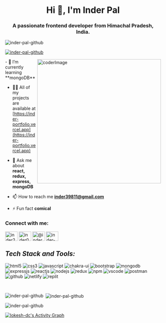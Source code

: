 <h1 align="center">Hi 👋, I'm Inder Pal</h1>
<h3 align="center">A passionate frontend developer from Himachal Pradesh, India.</h3>

<p align="left"> <img src="https://komarev.com/ghpvc/?username=inder-pal-github&label=Profile%20views&color=0e75b6&style=flat" alt="inder-pal-github" /> </p>

<p align="left"> <a href="https://github.com/ryo-ma/github-profile-trophy"><img src="https://github-profile-trophy.vercel.app/?username=inder-pal-github" alt="inder-pal-github" /></a> </p>
<img align="right" alt="coderImage" width="400px" src="https://cdn.dribbble.com/users/926537/screenshots/4502924/python-2.gif" />
- 🌱 I’m currently learning **mongoDB**

- 👨‍💻 All of my projects are available at [https://inder-portfolio.vercel.app](https://inder-portfolio.vercel.app)

- 💬 Ask me about **react, redux, express, mongoDB**

- 📫 How to reach me **inder39811@gmail.com**

- ⚡ Fun fact **comical**

<h3 align="left">Connect with me:</h3>
<p align="left">
<a href="https://linkedin.com/in/inder231" target="blank"><img align="center" src="https://raw.githubusercontent.com/rahuldkjain/github-profile-readme-generator/master/src/images/icons/Social/linked-in-alt.svg" alt="inder231" height="30" width="40" /></a>
<a href="https://codesandbox.com/inder0231" target="blank"><img align="center" src="https://raw.githubusercontent.com/rahuldkjain/github-profile-readme-generator/master/src/images/icons/Social/codesandbox.svg" alt="inder0231" height="30" width="40" /></a>
<a href="https://medium.com/@inder231" target="blank"><img align="center" src="https://raw.githubusercontent.com/rahuldkjain/github-profile-readme-generator/master/src/images/icons/Social/medium.svg" alt="@inder231" height="30" width="40" /></a>
<a href="https://www.leetcode.com/inder-pal" target="blank"><img align="center" src="https://raw.githubusercontent.com/rahuldkjain/github-profile-readme-generator/master/src/images/icons/Social/leet-code.svg" alt="inder-pal" height="30" width="40" /></a>
</p>


<h2 align="left"><i>Tech Stack and Tools:</i></h2>

<p>
    <img src="https://img.shields.io/badge/HTML5-E34F26?style=for-the-badge&logo=html5&logoColor=white" alt="html5" />
    <img src="https://img.shields.io/badge/CSS3-1572B6?style=for-the-badge&logo=css3&logoColor=white" alt="css3" />
    <img src="https://img.shields.io/badge/JavaScript-323330?style=for-the-badge&logo=javascript&logoColor=F7DF1E" alt="javascript" />
    <img src="https://img.shields.io/badge/Chakra%20UI-3bc7bd?style=for-the-badge&logo=chakraui&logoColor=white" alt="chakra-ui" />
    <img src="https://img.shields.io/badge/Bootstrap-563D7C?style=for-the-badge&logo=bootstrap&logoColor=white" alt="bootstrap" />
    <img src="https://img.shields.io/badge/MongoDB-4EA94B?style=for-the-badge&logo=mongodb&logoColor=white" alt="mongodb" />
    <img src="https://img.shields.io/badge/Express.js-000000?style=for-the-badge&logo=express&logoColor=white" alt="expressjs" />
    <img src="https://img.shields.io/badge/React-20232A?style=for-the-badge&logo=react&logoColor=61DAFB" alt="reactjs" />
    <img src="https://img.shields.io/badge/Node.js-339933?style=for-the-badge&logo=nodedotjs&logoColor=white" alt="nodejs" />
    <img src="https://img.shields.io/badge/Redux-593D88?style=for-the-badge&logo=redux&logoColor=white" alt="redux" />
    <img src="https://img.shields.io/badge/npm-CB3837?style=for-the-badge&logo=npm&logoColor=white" alt="npm" />
    <img src="https://img.shields.io/badge/VSCode-0078D4?style=for-the-badge&logo=visual%20studio%20code&logoColor=white" alt="vscode" />
    <img src="https://img.shields.io/badge/Postman-FF6C37?style=for-the-badge&logo=Postman&logoColor=white" alt="postman" />
    <img src="https://img.shields.io/badge/GitHub-100000?style=for-the-badge&logo=github&logoColor=white" alt="github" />
    <img src="https://img.shields.io/badge/Netlify-00C7B7?style=for-the-badge&logo=netlify&logoColor=white" alt="netlify" />
    <img src="https://img.shields.io/badge/replit-667881?style=for-the-badge&logo=replit&logoColor=white" alt="replit" /> 
</p>
<br>

<p><img align="left" src="https://github-readme-stats.vercel.app/api/top-langs?username=inder-pal-github&show_icons=true&locale=en&layout=compact" alt="inder-pal-github" /></p>

<p>&nbsp;<img align="center" src="https://github-readme-stats.vercel.app/api?username=inder-pal-github&show_icons=true&locale=en" alt="inder-pal-github" /></p>

<p><img align="center" src="https://github-readme-streak-stats.herokuapp.com/?user=inder-pal-github&" alt="inder-pal-github" /></p>

<a href="https://github.com/Inder-Pal-github/github-readme-activity-graph">
  <img alt="lokesh-dc's Activity Graph" src="https://activity-graph.herokuapp.com/graph?username=Inder-Pal-github&bg_color=0D1117&color=5BCDEC&line=5BCDEC&point=FFFFFF&hide_border=true" />
</a>

